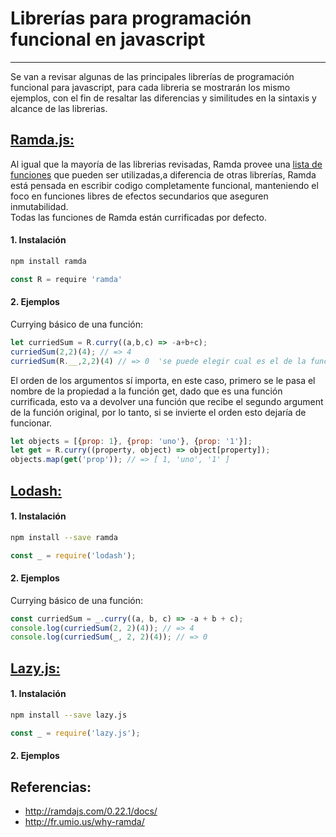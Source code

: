 # Librerías para programación funcional en javascript
---
Se van a revisar algunas de las principales librerías de programación funcional
para javascript, para cada libreria se mostrarán los mismo ejemplos, con el fin de resaltar las diferencias y similitudes en la sintaxis y alcance de las librerias.


## [Ramda.js: ](http://ramdajs.com/)
Al igual que la mayoría de las librerias revisadas, Ramda provee una [lista de funciones](http://ramdajs.com/0.22.1/docs/) que pueden ser utilizadas,a diferencia de otras librerías, Ramda está pensada en escribir codigo completamente funcional, manteniendo el foco en funciones libres de efectos secundarios que aseguren inmutabilidad.   
Todas las funciones de Ramda están currificadas por defecto.

#### 1. Instalación

```javascript
npm install ramda
```

```javascript
const R = require 'ramda'
```

#### 2. Ejemplos
Currying básico de una función:
```javascript
let curriedSum = R.curry((a,b,c) => -a+b+c);
curriedSum(2,2)(4); // => 4
curriedSum(R.__,2,2)(4) // => 0  'se puede elegir cual es el de la función original que recibe la función currificada'
```

El orden de los argumentos sí importa, en este caso, primero se le pasa el nombre de la propiedad a la función get, dado que es una función currificada, esto va a devolver una función que recibe el segundo argument de la función original, por lo tanto, si se invierte el orden esto dejaría de funcionar.
```javascript
let objects = [{prop: 1}, {prop: 'uno'}, {prop: '1'}];
let get = R.curry((property, object) => object[property]);
objects.map(get('prop')); // => [ 1, 'uno', '1' ]
```


## [Lodash:](https://lodash.com/)

#### 1. Instalación

```sh
npm install --save ramda
```

```javascript
const _ = require('lodash');
```

#### 2. Ejemplos
Currying básico de una función:
```javascript
const curriedSum = _.curry((a, b, c) => -a + b + c);
console.log(curriedSum(2, 2)(4)); // => 4
console.log(curriedSum(_, 2, 2)(4)); // => 0
```


## [Lazy.js:](http://danieltao.com/lazy.js/)

#### 1. Instalación

```sh
npm install --save lazy.js
```

```javascript
const _ = require('lazy.js');
```

#### 2. Ejemplos



## Referencias:
* http://ramdajs.com/0.22.1/docs/
* http://fr.umio.us/why-ramda/
